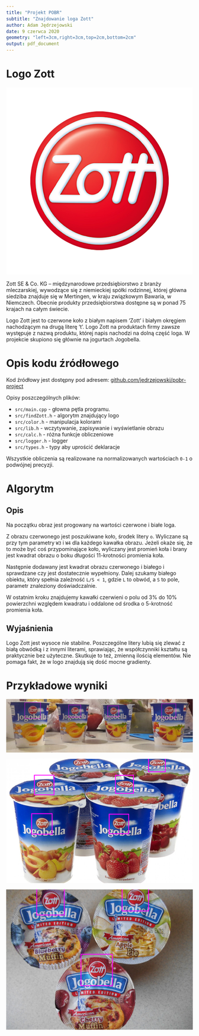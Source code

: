 ```yaml
---
title: "Projekt POBR"
subtitle: "Znajdowanie loga Zott"
author: Adam Jędrzejowski
date: 9 czerwca 2020
geometry: "left=3cm,right=3cm,top=2cm,bottom=2cm"
output: pdf_document
---
```

# Logo Zott

![Logo Zott](zott1.jpg)

Zott SE & Co. KG – międzynarodowe przedsiębiorstwo z branży mleczarskiej, wywodzące się z niemieckiej spółki rodzinnej, której główna siedziba znajduje się w Mertingen, w kraju związkowym Bawaria, w Niemczech.
Obecnie produkty przedsiębiorstwa dostępne są w ponad 75 krajach na całym świecie.

Logo Zott jest to czerwone koło z białym napisem ‘Zott’ i białym okręgiem nachodzącym na drugą literę ‘t’.
Logo Zott na produktach firmy zawsze występuje z nazwą produktu, której napis nachodzi na dolną część loga.
W projekcie skupiono się głównie na jogurtach Jogobella.

# Opis kodu źródłowego

Kod źródłowy jest dostępny pod adresem: [github.com/jedrzejowski/pobr-project](https://github.com/jedrzejowski/pobr-project)

Opisy poszczególnych plików:

 - `src/main.cpp` - głowna pętla programu.
 - `src/findZott.h` - algorytm znajdujący logo
 - `src/color.h` - manipulacja kolorami
 - `src/lib.h` - wczytywanie, zapisywanie i wyświetlanie obrazu
 - `src/calc.h` - różna funkcje obliczeniowe
 - `src/logger.h` - logger
 - `src/types.h` - typy aby uprościć deklaracje
 
Wszystkie obliczenia są realizowane na normalizowanych wartościach `0-1` o podwójnej precyzji. 

# Algorytm

## Opis

Na początku obraz jest progowany na wartości czerwone i białe loga.

Z obrazu czerwonego jest poszukiwane koło, środek litery `o`.
Wyliczane są przy tym parametry `W3` i `W4` dla każdego kawałka obrazu.
Jeżeli okaże się, że to może być coś przypominające koło, wyliczany jest promień koła i brany jest kwadrat obrazu o boku długości 11-krotności promienia koła.

Następnie dodawany jest kwadrat obrazu czerwonego i białego i sprawdzane czy jest dostatecznie wypełniony.
Dalej szukamy białego obiektu, który spełnia zależność `L/S < 1`, gdzie `L` to obwód, a `S` to pole, parametr znaleziony doświadczalnie.

W ostatnim kroku znajdujemy kawałki czerwieni o polu od 3% do 10% powierzchni względem kwadratu i oddalone od środka o 5-krotność promienia koła.

## Wyjaśnienia

Logo Zott jest wysoce nie stabilne.
Poszczególne litery lubią się zlewać z białą obwódką i z innymi literami, sprawiając, że współczynniki kształtu są praktycznie bez użyteczne.
Skutkuje to też, zmienną ilością elementów.
Nie pomaga fakt, że w logo znajdują się dość mocne gradienty. 


# Przykładowe wyniki

![Przykładowy wynik 1](output/007-1.png)

![Przykładowy wynik 2](output/002.png)

![Przykładowy wynik 3](output/003.png)

